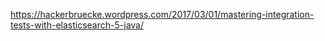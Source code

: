 https://hackerbruecke.wordpress.com/2017/03/01/mastering-integration-tests-with-elasticsearch-5-java/
